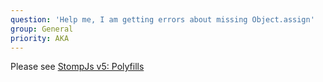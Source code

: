 ```yaml
---
question: 'Help me, I am getting errors about missing Object.assign'
group: General
priority: AKA
---
```


Please see [StompJs v5: Polyfills](/guide/stompjs/rx-stomp/ng2-stompjs/pollyfils-for-stompjs-v5.html)

